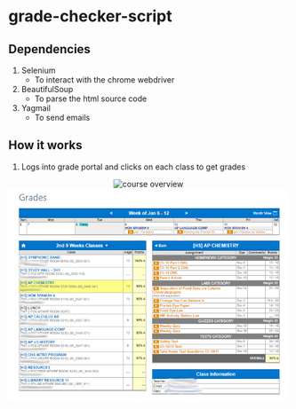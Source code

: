 # grade-checker-script

## Dependencies
1. Selenium
    * To interact with the chrome webdriver
2. BeautifulSoup
    * To parse the html source code
3. Yagmail
    * To send emails


## How it works
   
   1. Logs into grade portal and clicks on each class to get grades
   <center>
   <img src="https://github.com/drewvlaz/grade-checker-script/blob/master/pics/class_overview.png" alt="course overview" width="600"/>
   <img src="https://github.com/drewvlaz/grade-checker-script/blob/master/pics/class_grades_ex.PNG" alt="example class" width="600"/>
   </center>



